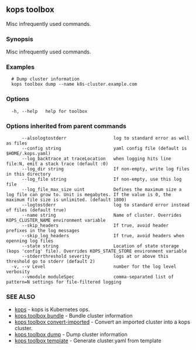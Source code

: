 
<!--- This file is automatically generated by make gen-cli-docs; changes should be made in the go CLI command code (under cmd/kops) -->

## kops toolbox

Misc infrequently used commands.

### Synopsis

Misc infrequently used commands.

### Examples

```
  # Dump cluster information
  kops toolbox dump --name k8s-cluster.example.com
```

### Options

```
  -h, --help   help for toolbox
```

### Options inherited from parent commands

```
      --alsologtostderr                  log to standard error as well as files
      --config string                    yaml config file (default is $HOME/.kops.yaml)
      --log_backtrace_at traceLocation   when logging hits line file:N, emit a stack trace (default :0)
      --log_dir string                   If non-empty, write log files in this directory
      --log_file string                  If non-empty, use this log file
      --log_file_max_size uint           Defines the maximum size a log file can grow to. Unit is megabytes. If the value is 0, the maximum file size is unlimited. (default 1800)
      --logtostderr                      log to standard error instead of files (default true)
      --name string                      Name of cluster. Overrides KOPS_CLUSTER_NAME environment variable
      --skip_headers                     If true, avoid header prefixes in the log messages
      --skip_log_headers                 If true, avoid headers when openning log files
      --state string                     Location of state storage (kops 'config' file). Overrides KOPS_STATE_STORE environment variable
      --stderrthreshold severity         logs at or above this threshold go to stderr (default 2)
  -v, --v Level                          number for the log level verbosity
      --vmodule moduleSpec               comma-separated list of pattern=N settings for file-filtered logging
```

### SEE ALSO

* [kops](kops.md)	 - kops is Kubernetes ops.
* [kops toolbox bundle](kops_toolbox_bundle.md)	 - Bundle cluster information
* [kops toolbox convert-imported](kops_toolbox_convert-imported.md)	 - Convert an imported cluster into a kops cluster.
* [kops toolbox dump](kops_toolbox_dump.md)	 - Dump cluster information
* [kops toolbox template](kops_toolbox_template.md)	 - Generate cluster.yaml from template

